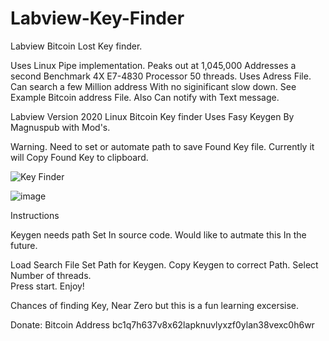 # Labview-Key-Finder
 Labview Bitcoin Lost Key finder.

Uses Linux  Pipe implementation. Peaks out at 1,045,000 Addresses a second
Benchmark 4X  E7-4830 Processor 50 threads. Uses Adress File.
Can search a few Million address With no siginificant slow down. 
See Example Bitcoin address File. Also Can notify with Text message. 

Labview Version 2020 Linux Bitcoin Key finder
Uses Fasy Keygen By Magnuspub with Mod's. 

Warning. 
Need to set or automate path to save Found Key file. Currently it will Copy Found Key to clipboard. 


![Key Finder](https://user-images.githubusercontent.com/36019554/180500126-c5626ea6-956f-4d81-bfd4-71770173cb0f.jpg)


![image](https://user-images.githubusercontent.com/36019554/180504578-4b60d449-202d-447c-a6a3-1f7897ef04b1.png)


Instructions

Keygen needs path Set In source code. Would like to autmate this In the future. 

Load Search File
Set Path for Keygen.
Copy Keygen to correct Path. 
Select Number of threads.  
Press start. Enjoy! 

Chances of finding Key, Near Zero but this is a fun learning excersise. 


Donate: Bitcoin Address  bc1q7h637v8x62lapknuvlyxzf0ylan38vexc0h6wr


